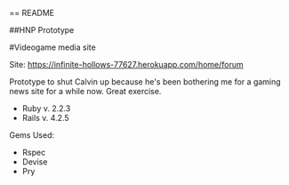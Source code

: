 == README

##HNP Prototype

#Videogame media site

Site: https://infinite-hollows-77627.herokuapp.com/home/forum

Prototype to shut Calvin up because he's been bothering me for a gaming news site for a while now. Great exercise.

* Ruby v. 2.2.3
* Rails v. 4.2.5

Gems Used:
- Rspec
- Devise
- Pry
